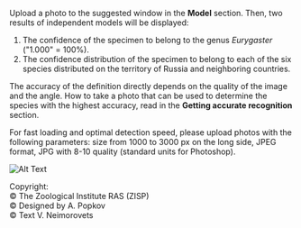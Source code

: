 
Upload a photo to the suggested window in the __Model__ section. Then, two results of independent models will be displayed:

1. The confidence of the specimen to belong to the genus _Eurygaster_ ("1.000" = 100%).
2. The confidence distribution of the specimen to belong to each of the six species distributed on the territory of Russia
and neighboring countries.

The accuracy of the definition directly depends on the quality of the image and the angle.
How to take a photo that can be used to determine the species with the highest accuracy, read in
the __Getting accurate recognition__ section.

For fast loading and optimal detection speed, please upload photos with the following parameters:
size from 1000 to 3000 px on the long side, JPEG format, JPG with 8-10 quality (standard units for Photoshop).

![Alt Text](https://github.com/alexander-pv/eurygaster_recognition/releases/download/v1.3.0/recognition_example.gif)

<left>
Copyright:<br/>
© The Zoological Institute RAS (ZISP)<br/>
© Designed by A. Popkov<br/>
© Text V. Neimorovets</left>
